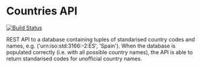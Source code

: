 # Countries API
[![Build Status](https://travis-ci.org/OpenBookPublishers/countries_api.svg?branch=master)](https://travis-ci.org/OpenBookPublishers/countries_api)

REST API to a database containing tuples of standarised country codes and
names, e.g. ('urn:iso:std:3166:-2:ES', 'Spain'). When the database is populated
correctly (i.e. with all possible country names), the API is able to return
standarised codes for unofficial country names.
